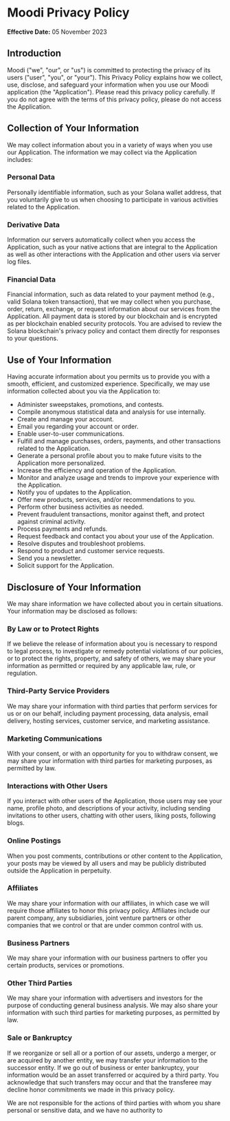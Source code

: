 # Moodi Privacy Policy

**Effective Date:** 05 November 2023

## Introduction

Moodi ("we", "our", or "us") is committed to protecting the privacy of its users ("user", "you", or "your"). This Privacy Policy explains how we collect, use, disclose, and safeguard your information when you use our Moodi application (the "Application"). Please read this privacy policy carefully. If you do not agree with the terms of this privacy policy, please do not access the Application.

## Collection of Your Information

We may collect information about you in a variety of ways when you use our Application. The information we may collect via the Application includes:

### Personal Data

Personally identifiable information, such as your Solana wallet address, that you voluntarily give to us when choosing to participate in various activities related to the Application.

### Derivative Data

Information our servers automatically collect when you access the Application, such as your native actions that are integral to the Application as well as other interactions with the Application and other users via server log files.

### Financial Data

Financial information, such as data related to your payment method (e.g., valid Solana token transaction), that we may collect when you purchase, order, return, exchange, or request information about our services from the Application. All payment data is stored by our blockchain and is encrypted as per blockchain enabled security protocols. You are advised to review the Solana blockchain's privacy policy and contact them directly for responses to your questions.

## Use of Your Information

Having accurate information about you permits us to provide you with a smooth, efficient, and customized experience. Specifically, we may use information collected about you via the Application to:

- Administer sweepstakes, promotions, and contests.
- Compile anonymous statistical data and analysis for use internally.
- Create and manage your account.
- Email you regarding your account or order.
- Enable user-to-user communications.
- Fulfill and manage purchases, orders, payments, and other transactions related to the Application.
- Generate a personal profile about you to make future visits to the Application more personalized.
- Increase the efficiency and operation of the Application.
- Monitor and analyze usage and trends to improve your experience with the Application.
- Notify you of updates to the Application.
- Offer new products, services, and/or recommendations to you.
- Perform other business activities as needed.
- Prevent fraudulent transactions, monitor against theft, and protect against criminal activity.
- Process payments and refunds.
- Request feedback and contact you about your use of the Application.
- Resolve disputes and troubleshoot problems.
- Respond to product and customer service requests.
- Send you a newsletter.
- Solicit support for the Application.

## Disclosure of Your Information

We may share information we have collected about you in certain situations. Your information may be disclosed as follows:

### By Law or to Protect Rights

If we believe the release of information about you is necessary to respond to legal process, to investigate or remedy potential violations of our policies, or to protect the rights, property, and safety of others, we may share your information as permitted or required by any applicable law, rule, or regulation.

### Third-Party Service Providers

We may share your information with third parties that perform services for us or on our behalf, including payment processing, data analysis, email delivery, hosting services, customer service, and marketing assistance.

### Marketing Communications

With your consent, or with an opportunity for you to withdraw consent, we may share your information with third parties for marketing purposes, as permitted by law.

### Interactions with Other Users

If you interact with other users of the Application, those users may see your name, profile photo, and descriptions of your activity, including sending invitations to other users, chatting with other users, liking posts, following blogs.

### Online Postings

When you post comments, contributions or other content to the Application, your posts may be viewed by all users and may be publicly distributed outside the Application in perpetuity.

### Affiliates

We may share your information with our affiliates, in which case we will require those affiliates to honor this privacy policy. Affiliates include our parent company, any subsidiaries, joint venture partners or other companies that we control or that are under common control with us.

### Business Partners

We may share your information with our business partners to offer you certain products, services or promotions.

### Other Third Parties

We may share your information with advertisers and investors for the purpose of conducting general business analysis. We may also share your information with such third parties for marketing purposes, as permitted by law.

### Sale or Bankruptcy

If we reorganize or sell all or a portion of our assets, undergo a merger, or are acquired by another entity, we may transfer your information to the successor entity. If we go out of business or enter bankruptcy, your information would be an asset transferred or acquired by a third party. You acknowledge that such transfers may occur and that the transferee may decline honor commitments we made in this privacy policy.

We are not responsible for the actions of third parties with whom you share personal or sensitive data, and we have no authority to
